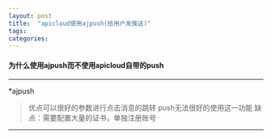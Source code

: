 ```yaml
---
layout: post
title:  "apicloud使用ajpush(给用户发推送)"
tags:
categories:
---
```

#### 为什么使用ajpush而不使用apicloud自带的push

---
*ajpush 
>优点可以很好的参数进行点击消息的跳转 push无法很好的使用这一功能
>缺点：需要配置大量的证书，单独注册账号

---


